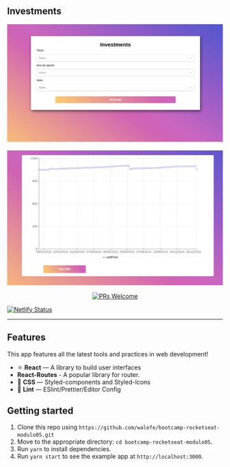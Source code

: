 ## Investments

 <img src="./src/assets/main.png" alt="PRs Welcome" border-radio="4px">

 <br/>
 <br/>

 <img src="./src/assets/dashboard.png" alt="PRs Welcome">

<p align="center">
  <a href="http://makeapullrequest.com">
    <img src="https://img.shields.io/badge/PRs-welcome-brightgreen.svg?style=flat-square" alt="PRs Welcome">
  </a>
</p>

[![Netlify Status](https://api.netlify.com/api/v1/badges/85156236-f4e0-4969-a500-0b5674e162e1/deploy-status)](https://app.netlify.com/sites/gitwalefe/deploys)

<hr />

## Features

This app features all the latest tools and practices in web development!

- ⚛ **React** — A library to build user interfaces
- **React-Routes** - A popular library for router.
- 💅 **CSS** — Styled-components and Styled-Icons
- 💖 **Lint** — ESlint/Prettier/Editor Config

## Getting started

1. Clone this repo using `https://github.com/walefe/bootcamp-rocketseat-modulo05.git`
2. Move to the appropriate directory: `cd bootcamp-rocketseat-modulo05`.<br />
3. Run `yarn` to install dependencies.<br />
4. Run `yarn start` to see the example app at `http://localhost:3000`.
